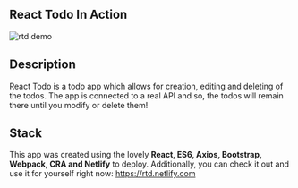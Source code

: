 ## React Todo In Action
![rtd demo](https://user-images.githubusercontent.com/4275841/44865643-7d9f1300-ac48-11e8-90a5-ca7615dd5e58.gif)

## Description
React Todo is a todo app which allows for creation, editing and deleting of the todos. The app is connected to a real API and so, the todos will remain there until you modify or delete them!

## Stack
This app was created using the lovely **React, ES6, Axios, Bootstrap, Webpack, CRA and Netlify** to deploy. Additionally, you can check it out and use it for yourself right now: https://rtd.netlify.com
